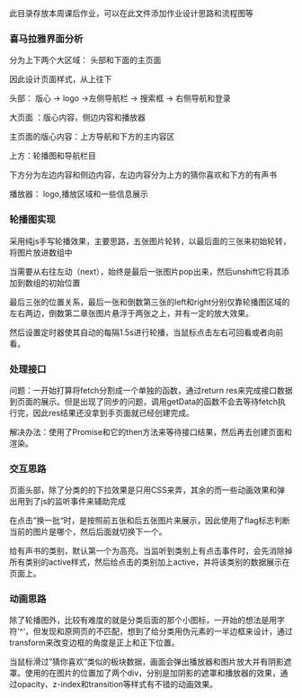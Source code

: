 此目录存放本周课后作业，可以在此文件添加作业设计思路和流程图等

### 喜马拉雅界面分析

分为上下两个大区域： 头部和下面的主页面

因此设计页面样式，从上往下

头部： 版心 -> logo ->左侧导航栏 -> 搜索框 -> 右侧导航和登录

大页面 ：版心内容，侧边内容和播放器

主页面的版心内容：上方导航和下方的主内容区 

上方：轮播图和导航栏目 

下方分为左边内容和侧边内容，左边内容分为上方的猜你喜欢和下方的有声书

播放器： logo,播放区域和一些信息展示



### 轮播图实现

采用纯js手写轮播效果，主要思路，五张图片轮转，以最后面的三张来初始轮转，将图片放进数组中

当需要从右往左动（next），始终是最后一张图片pop出来，然后unshift它将其添加到数组的初始位置

最后三张的位置关系，最后一张和倒数第三张的left和right分别仅靠轮播图区域的左右两边，倒数第二章张图片悬浮于两张之上，并有一定的放大效果。

然后设置定时器使其自动的每隔1.5s进行轮播，当鼠标点击左右可回看或者向前看。



### 处理接口

问题：一开始打算将fetch分割成一个单独的函数，通过return res来完成接口数据到页面的展示。但是出现了同步的问题，调用getData的函数不会去等待fetch执行完，因此res结果还没拿到手页面就已经创建完成。

解决办法：使用了Promise和它的then方法来等待接口结果，然后再去创建页面和渲染。



### 交互思路

页面头部，除了分类的的下拉效果是只用CSS来弄，其余的而一些动画效果和弹出用到了js的监听事件来辅助完成

在点击”换一批“时，是按照前五张和后五张图片来展示，因此使用了flag标志判断当前的图片是哪个，然后后面就切换下一个。

给有声书的类别，默认第一个为高亮。当监听到类别上有点击事件时，会先消除掉所有类别的active样式，然后给点击的类别加上active，并将该类别的数据展示在页面上。



### 动画思路

除了轮播图外，比较有难度的就是分类后面的那个小图标，一开始的想法是用字符’^‘，但发现和原网页的不匹配，想到了给分类用伪元素的一半边框来设计，通过transform来改变边框的角度是正上和正下位置。

当鼠标滑过”猜你喜欢“类似的板块数据，画面会弹出播放器和图片放大并有阴影遮罩。使用的在图片的位置加了两个div，分别是加阴影的遮罩和播放器的效果，通过opacity、z-index和transition等样式有不错的动画效果。

### 
